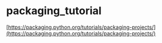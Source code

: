 # packaging_tutorial

[https://packaging.python.org/tutorials/packaging-projects/](https://packaging.python.org/tutorials/packaging-projects/)
